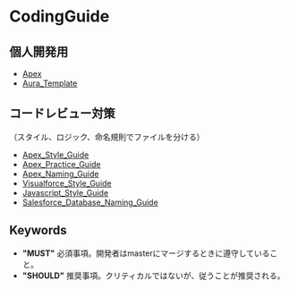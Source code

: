 # CodingGuide

## 個人開発用

- [Apex](apex.md)
- [Aura_Template](aura_template.md)
<!--
- [Visualforce](visualforce.md)
- [JavaScript](javascript.md)
- [Salesforceデータベース](salesforcedatabase.md)
-->

## コードレビュー対策
（スタイル、ロジック、命名規則でファイルを分ける）
- [Apex_Style_Guide](apex_style.md)
- [Apex_Practice_Guide](apex_practice.md)
- [Apex_Naming_Guide](apex_naming.md)
- [Visualforce_Style_Guide](visualforce.md)
- [Javascript_Style_Guide](Javascript.md)
- [Salesforce_Database_Naming_Guide](salesforce_database.md)

## Keywords

- __"MUST"__ 必須事項。開発者はmasterにマージするときに遵守していること。
- __"SHOULD"__ 推奨事項。クリティカルではないが、従うことが推奨される。
